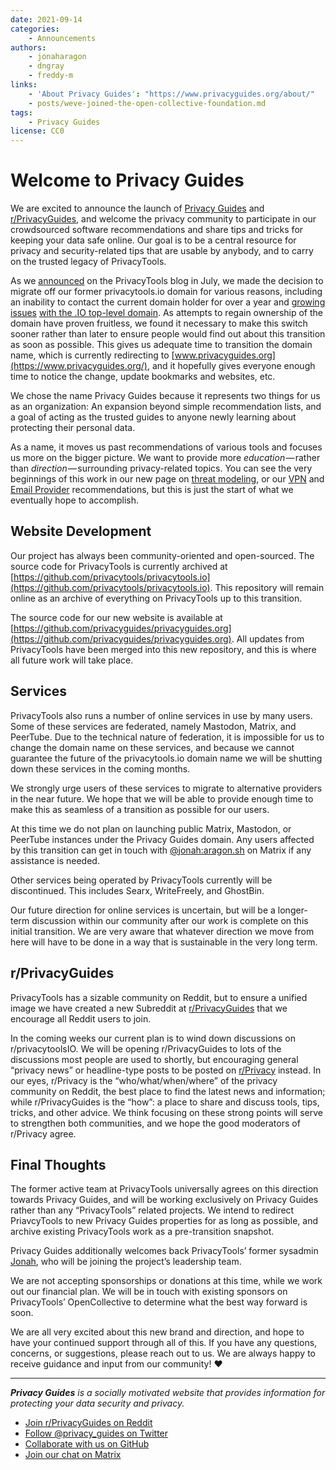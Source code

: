 ```yaml
---
date: 2021-09-14
categories:
    - Announcements
authors:
    - jonaharagon
    - dngray
    - freddy-m
links:
    - 'About Privacy Guides': "https://www.privacyguides.org/about/"
    - posts/weve-joined-the-open-collective-foundation.md
tags:
    - Privacy Guides
license: CC0
---
```

# Welcome to Privacy Guides

We are excited to announce the launch of [Privacy Guides](https://www.privacyguides.org/) and [r/PrivacyGuides](https://www.reddit.com/r/PrivacyGuides/), and welcome the privacy community to participate in our crowdsourced software recommendations and share tips and tricks for keeping your data safe online. Our goal is to be a central resource for privacy and security-related tips that are usable by anybody, and to carry on the trusted legacy of PrivacyTools.<!-- more -->

As we [announced](https://web.archive.org/web/20210729184422/https://blog.privacytools.io/the-future-of-privacytools/) on the PrivacyTools blog in July, we made the decision to migrate off our former privacytools.io domain for various reasons, including an inability to contact the current domain holder for over a year and [growing](http://www.thedarksideof.io/) [issues](https://fortune.com/2020/08/31/crypto-fraud-io-domain-chagos-islands-uk-colonialism-cryptocurrency/) [with the .IO top-level domain](https://github.com/privacytools/privacytools.io/issues/1324). As attempts to regain ownership of the domain have proven fruitless, we found it necessary to make this switch sooner rather than later to ensure people would find out about this transition as soon as possible. This gives us adequate time to transition the domain name, which is currently redirecting to [www.privacyguides.org](https://www.privacyguides.org/), and it hopefully gives everyone enough time to notice the change, update bookmarks and websites, etc.

We chose the name Privacy Guides because it represents two things for us as an organization: An expansion beyond simple recommendation lists, and a goal of acting as the trusted guides to anyone newly learning about protecting their personal data.

As a name, it moves us past recommendations of various tools and focuses us more on the bigger picture. We want to provide more _education_ — rather than _direction_ — surrounding privacy-related topics. You can see the very beginnings of this work in our new page on [threat modeling](https://www.privacyguides.org/basics/threat-modeling/), or our [VPN](https://www.privacyguides.org/vpn) and [Email Provider](https://www.privacyguides.org/email) recommendations, but this is just the start of what we eventually hope to accomplish.

## Website Development

Our project has always been community-oriented and open-sourced. The source code for PrivacyTools is currently archived at [https://github.com/privacytools/privacytools.io](https://github.com/privacytools/privacytools.io). This repository will remain online as an archive of everything on PrivacyTools up to this transition.

The source code for our new website is available at [https://github.com/privacyguides/privacyguides.org](https://github.com/privacyguides/privacyguides.org). All updates from PrivacyTools have been merged into this new repository, and this is where all future work will take place.

## Services

PrivacyTools also runs a number of online services in use by many users. Some of these services are federated, namely Mastodon, Matrix, and PeerTube. Due to the technical nature of federation, it is impossible for us to change the domain name on these services, and because we cannot guarantee the future of the privacytools.io domain name we will be shutting down these services in the coming months.

We strongly urge users of these services to migrate to alternative providers in the near future. We hope that we will be able to provide enough time to make this as seamless of a transition as possible for our users.

At this time we do not plan on launching public Matrix, Mastodon, or PeerTube instances under the Privacy Guides domain. Any users affected by this transition can get in touch with [@jonah:aragon.sh](https://matrix.to/#/@jonah:aragon.sh) on Matrix if any assistance is needed.

Other services being operated by PrivacyTools currently will be discontinued. This includes Searx, WriteFreely, and GhostBin.

Our future direction for online services is uncertain, but will be a longer-term discussion within our community after our work is complete on this initial transition. We are very aware that whatever direction we move from here will have to be done in a way that is sustainable in the very long term.

## r/PrivacyGuides

PrivacyTools has a sizable community on Reddit, but to ensure a unified image we have created a new Subreddit at [r/PrivacyGuides](https://www.reddit.com/r/PrivacyGuides/) that we encourage all Reddit users to join.

In the coming weeks our current plan is to wind down discussions on r/privacytoolsIO. We will be opening r/PrivacyGuides to lots of the discussions most people are used to shortly, but encouraging general “privacy news” or headline-type posts to be posted on [r/Privacy](https://www.reddit.com/r/privacy/) instead. In our eyes, r/Privacy is the “who/what/when/where” of the privacy community on Reddit, the best place to find the latest news and information; while r/PrivacyGuides is the “how”: a place to share and discuss tools, tips, tricks, and other advice. We think focusing on these strong points will serve to strengthen both communities, and we hope the good moderators of r/Privacy agree.

## Final Thoughts

The former active team at PrivacyTools universally agrees on this direction towards Privacy Guides, and will be working exclusively on Privacy Guides rather than any “PrivacyTools” related projects. We intend to redirect PriavcyTools to new Privacy Guides properties for as long as possible, and archive existing PrivacyTools work as a pre-transition snapshot.

Privacy Guides additionally welcomes back PrivacyTools’ former sysadmin [Jonah](https://twitter.com/JonahAragon), who will be joining the project’s leadership team.

We are not accepting sponsorships or donations at this time, while we work out our financial plan. We will be in touch with existing sponsors on PrivacyTools’ OpenCollective to determine what the best way forward is soon.

We are all very excited about this new brand and direction, and hope to have your continued support through all of this. If you have any questions, concerns, or suggestions, please reach out to us. We are always happy to receive guidance and input from our community! ❤

---

**_Privacy Guides_** _is a socially motivated website that provides information for protecting your data security and privacy._

- [Join r/PrivacyGuides on Reddit](https://www.reddit.com/r/privacyguides)
- [Follow @privacy_guides on Twitter](https://twitter.com/privacy_guides)
- [Collaborate with us on GitHub](https://github.com/privacyguides/privacyguides.org)
- [Join our chat on Matrix](https://matrix.to/#/#privacyguides:aragon.sh)
